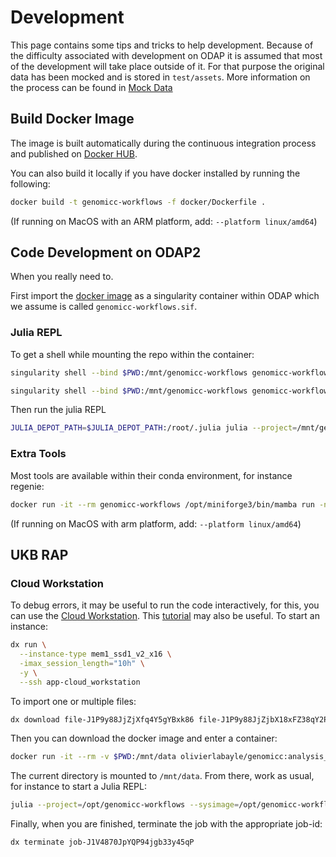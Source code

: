 # Development

This page contains some tips and tricks to help development. Because of the difficulty associated with development on ODAP it is assumed that most of the development will take place outside of it. For that purpose the original data has been mocked and is stored in `test/assets`. More information on the process can be found in [Mock Data](@ref)

## Build Docker Image

The image is built automatically during the continuous integration process and published on [Docker HUB](https://hub.docker.com/repository/docker/olivierlabayle/genomicc-workflows/tags).

You can also build it locally if you have docker installed by running the following:

```bash
docker build -t genomicc-workflows -f docker/Dockerfile .
```

(If running on MacOS with an ARM platform, add: `--platform linux/amd64`)

## Code Development on ODAP2

When you really need to.

First import the [docker image](https://hub.docker.com/repository/docker/olivierlabayle/genomicc-workflows/general) as a singularity container within ODAP which we assume is called `genomicc-workflows.sif`.

### Julia REPL

To get a shell while mounting the repo within the container:

```bash
singularity shell --bind $PWD:/mnt/genomicc-workflows genomicc-workflows.sif
```

```bash
singularity shell --bind $PWD:/mnt/genomicc-workflows genomicc-workflows.sif 
```

Then run the julia REPL

```bash
JULIA_DEPOT_PATH=$JULIA_DEPOT_PATH:/root/.julia julia --project=/mnt/genomicc-workflows
```

### Extra Tools

Most tools are available within their conda environment, for instance regenie:

```bash
docker run -it --rm genomicc-workflows /opt/miniforge3/bin/mamba run -n regenie_env regenie --help
```

(If running on MacOS with arm platform, add: `--platform linux/amd64`)


## UKB RAP

### Cloud Workstation

To debug errors, it may be useful to run the code interactively, for this, you can use the [Cloud Workstation](https://documentation.dnanexus.com/developer/cloud-workstation). This [tutorial](https://academy.dnanexus.com/interactivecloudcomputing/cloudworkstation) may also be useful. To start an instance:

```bash
dx run \
  --instance-type mem1_ssd1_v2_x16 \
  -imax_session_length="10h" \
  -y \
  --ssh app-cloud_workstation
```

To import one or multiple files:

```bash
dx download file-J1P9y88JjZjXfq4Y5gYBxk86 file-J1P9y88JjZjbX18xFZ38qY2P
```

Then you can download the docker image and enter a container:

```bash
docker run -it --rm -v $PWD:/mnt/data olivierlabayle/genomicc:analysis_workflow /bin/bash
```

The current directory is mounted to `/mnt/data`. From there, work as usual, for instance to start a Julia REPL:

```bash
julia --project=/opt/genomicc-workflows --sysimage=/opt/genomicc-workflows/GenomiccWorkflows.so --startup-file=no
```

Finally, when you are finished, terminate the job with the appropriate job-id:

```bash
dx terminate job-J1V4870JpYQP94jgb33y45qP
```
